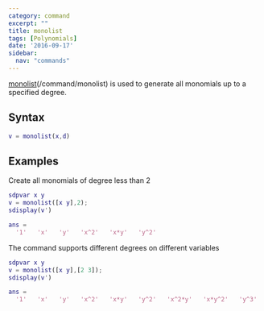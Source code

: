 ```yaml
---
category: command
excerpt: ""
title: monolist
tags: [Polynomials]
date: '2016-09-17'
sidebar:
  nav: "commands"
---
```


[monolist](/command/monolist)(/command/monolist) is used to generate all monomials up to a specified degree.

## Syntax  

````matlab
v = monolist(x,d)
````

## Examples
Create all monomials of degree less than 2

````matlab
sdpvar x y
v = monolist([x y],2);
sdisplay(v')

ans =
  '1'   'x'   'y'   'x^2'   'x*y'   'y^2'
````

The command supports different degrees on different variables

````matlab
sdpvar x y
v = monolist([x y],[2 3]);
sdisplay(v')

ans =
  '1'   'x'   'y'   'x^2'   'x*y'   'y^2'   'x^2*y'   'x*y^2'   'y^3'
````
